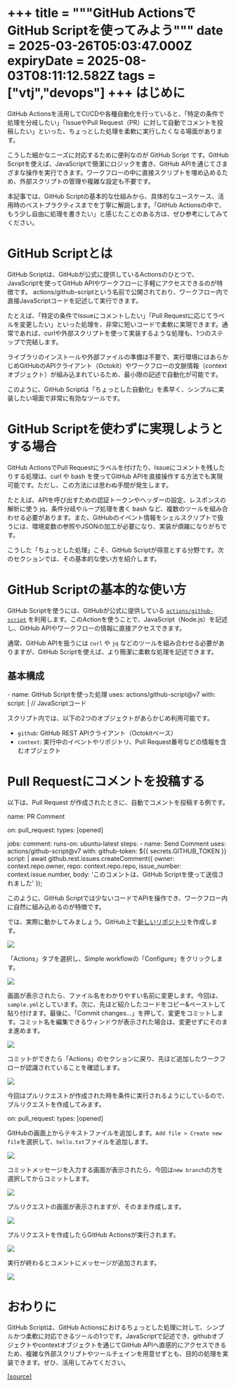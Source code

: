 +++
title = """GitHub ActionsでGitHub Scriptを使ってみよう"""
date = 2025-03-26T05:03:47.000Z
expiryDate = 2025-08-03T08:11:12.582Z
tags = ["vtj","devops"]
+++
はじめに
====

GitHub Actionsを活用してCI/CDや各種自動化を行っていると、「特定の条件で処理を分岐したい」「IssueやPull Request（PR）に対して自動でコメントを投稿したい」といった、ちょっとした処理を柔軟に実行したくなる場面があります。

こうした細かなニーズに対応するために便利なのが GitHub Script です。GitHub Scriptを使えば、JavaScriptで簡潔にロジックを書き、GitHub APIを通じてさまざまな操作を実行できます。ワークフローの中に直接スクリプトを埋め込めるため、外部スクリプトの管理や複雑な設定も不要です。

本記事では、GitHub Scriptの基本的な仕組みから、具体的なユースケース、活用時のベストプラクティスまでを丁寧に解説します。「GitHub Actionsの中で、もう少し自由に処理を書きたい」と感じたことのある方は、ぜひ参考にしてみてください。

GitHub Scriptとは
===============

GitHub Scriptは、GitHubが公式に提供しているActionsのひとつで、JavaScriptを使ってGitHub APIやワークフローに手軽にアクセスできるのが特徴です。 actions/github-scriptという名前で公開されており、ワークフロー内で直接JavaScriptコードを記述して実行できます。

たとえば、「特定の条件でIssueにコメントしたい」「Pull Requestに応じてラベルを変更したい」といった処理を、非常に短いコードで柔軟に実現できます。通常であれば、curlや外部スクリプトを使って実装するような処理も、1つのステップで完結します。

ライブラリのインストールや外部ファイルの準備は不要で、実行環境にはあらかじめGitHubのAPIクライアント（Octokit）やワークフローの文脈情報（contextオブジェクト）が組み込まれているため、最小限の記述で自動化が可能です。

このように、GitHub Scriptは「ちょっとした自動化」を素早く、シンプルに実装したい場面で非常に有効なツールです。

GitHub Scriptを使わずに実現しようとする場合
============================

GitHub ActionsでPull Requestにラベルを付けたり、Issueにコメントを残したりする処理は、curl や bash を使ってGitHub APIを直接操作する方法でも実現可能です。ただし、この方法には思わぬ手間が発生します。

たとえば、APIを呼び出すための認証トークンやヘッダーの設定、レスポンスの解析に使う jq、条件分岐やループ処理を書く bash など、複数のツールを組み合わせる必要があります。また、GitHubのイベント情報をシェルスクリプトで扱うには、環境変数の参照やJSONの加工が必要になり、実装が煩雑になりがちです。

こうした「ちょっとした処理」こそ、GitHub Scriptが得意とする分野です。次のセクションでは、その基本的な使い方を紹介します。

GitHub Scriptの基本的な使い方
=====================

GitHub Scriptを使うには、GitHubが公式に提供している [`actions/github-script`](https://github.com/actions/github-script) を利用します。このActionを使うことで、JavaScript（Node.js）を記述し、GitHub APIやワークフローの情報に直接アクセスできます。

通常、GitHub APIを扱うには `curl` や `jq` などのツールを組み合わせる必要がありますが、GitHub Scriptを使えば、より簡潔に柔軟な処理を記述できます。

基本構成
----

\- name: GitHub Scriptを使った処理
  uses: actions/github-script@v7
  with:
    script: |
      // JavaScriptコード

スクリプト内では、以下の2つのオブジェクトがあらかじめ利用可能です。

*   `github`: GitHub REST APIクライアント（Octokitベース）
*   `context`: 実行中のイベントやリポジトリ、Pull Request番号などの情報を含むオブジェクト

Pull Requestにコメントを投稿する
======================

以下は、Pull Request が作成されたときに、自動でコメントを投稿する例です。

name: PR Comment

on:
  pull\_request:
    types: \[opened\]

jobs:
  comment:
    runs-on: ubuntu-latest
    steps:
      \- name: Send Comment
        uses: actions/github-script@v7
        with:
          github-token: ${{ secrets.GITHUB\_TOKEN }}
          script: |
            await github.rest.issues.createComment({
              owner: context.repo.owner,
              repo: context.repo.repo,
              issue\_number: context.issue.number,
              body: 'このコメントは、GitHub Scriptを使って送信されました'
            });

このように、GitHub Scriptでは少ないコードでAPIを操作でき、ワークフロー内に自然に組み込めるのが特徴です。

では、実際に動かしてみましょう。GitHub上で[新しいリポジトリ](https://docs.github.com/ja/repositories/creating-and-managing-repositories/creating-a-new-repository)を作成します。

![](https://cdn-ak.f.st-hatena.com/images/fotolife/v/virtualtech/20250326/20250326140349.png)

「Actions」タブを選択し、Simple workflowの「Configure」をクリックします。

![](https://cdn-ak.f.st-hatena.com/images/fotolife/v/virtualtech/20250326/20250326140352.png)

画面が表示されたら、ファイル名をわかりやすい名前に変更します。今回は、`sample.yml`としています。次に、先ほど紹介したコードをコピー&ペーストして貼り付けます。最後に、「Commit changes...」を押して、変更をコミットします。コミット名を編集できるウィンドウが表示された場合は、変更せずにそのまま進めます。

![](https://cdn-ak.f.st-hatena.com/images/fotolife/v/virtualtech/20250326/20250326140356.png)

コミットができたら「Actions」のセクションに戻り、先ほど追加したワークフローが認識されていることを確認します。

![](https://cdn-ak.f.st-hatena.com/images/fotolife/v/virtualtech/20250326/20250326140359.png)

今回はプルリクエストが作成された時を条件に実行されるようにしているので、プルリクエストを作成してみます。

on:
  pull\_request:
    types: \[opened\]

GitHubの画面上からテキストファイルを追加します。`Add file > Create new file`を選択して、`hello.txt`ファイルを追加します。

![](https://cdn-ak.f.st-hatena.com/images/fotolife/v/virtualtech/20250326/20250326140403.png)

コミットメッセージを入力する画面が表示されたら、今回は`new branch`の方を選択してからコミットします。

![](https://cdn-ak.f.st-hatena.com/images/fotolife/v/virtualtech/20250326/20250326140407.png)

プルリクエストの画面が表示されますが、そのまま作成します。

![](https://cdn-ak.f.st-hatena.com/images/fotolife/v/virtualtech/20250326/20250326140411.png)

プルリクエストを作成したらGitHub Actionsが実行されます。

![](https://cdn-ak.f.st-hatena.com/images/fotolife/v/virtualtech/20250326/20250326140415.png)

実行が終わるとコメントにメッセージが追加されます。

![](https://cdn-ak.f.st-hatena.com/images/fotolife/v/virtualtech/20250326/20250326140419.png)

おわりに
====

GitHub Scriptは、GitHub Actionsにおけるちょっとした処理に対して、シンプルかつ柔軟に対応できるツールの1つです。JavaScriptで記述でき、githubオブジェクトやcontextオブジェクトを通じてGitHub APIへ直感的にアクセスできるため、複雑な外部スクリプトやツールチェインを用意せずとも、目的の処理を実装できます。ぜひ、活用してみてください。

[[source]](https://devops-blog.virtualtech.jp/entry/20250326/1742965427)
